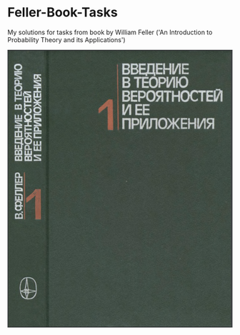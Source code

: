 # Feller-Book-Tasks
My solutions for tasks from book by William Feller ('An Introduction to Probability Theory and its Applications')

![](https://github.com/diwert-ai/Feller-Book-Tasks/blob/main/volume1.png)
